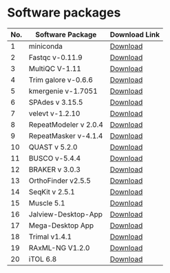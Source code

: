 # Software packages

| No. | Software Package | Download Link |
|-----|------------------|---------------|
| 1   | miniconda | [Download](https://repo.anaconda.com/miniconda/Miniconda3-latest-Linux-x86_64.sh) |
| 2   | Fastqc v-0.11.9 | [Download](https://raw.githubusercontent.com/s-andrews/FastQC/master/INSTALL.txt) |
| 3   | MultiQC V-1.11 | [Download](https://github.com/ewels/MultiQC/archive/refs/tags/v1.14.tar.gz) |
| 4   | Trim galore v-0.6.6 | [Download](https://github.com/FelixKrueger/TrimGalore) |
| 5   | kmergenie v-1.7051 | [Download](http://kmergenie.bx.psu.edu/) |
| 6   | SPAdes v 3.15.5 | [Download](https://github.com/ablab/spades) |
| 7   | velevt v-1.2.10 | [Download](https://github.com/dzerbino/velvet/tree/v1.2.10) |
| 8   | RepeatModeler v 2.0.4 | [Download](https://github.com/Dfam-consortium/RepeatModeler) |
| 9   | RepeatMasker v-4.1.4 | [Download](https://www.repeatmasker.org/RepeatMasker/) |
| 10  | QUAST v 5.2.0 | [Download](https://github.com/ablab/quast) |
| 11  | BUSCO v-5.4.4 | [Download](https://gitlab.com/ezlab/busco) |
| 12  | BRAKER v 3.0.3 | [Download](https://github.com/Gaius-Augustus/BRAKER) |
| 13  | OrthoFinder v2.5.5 | [Download](https://github.com/davidemms/OrthoFinder) |
| 14  | SeqKit v 2.5.1 | [Download](https://github.com/shenwei356/seqkit) |
| 15  | Muscle 5.1 | [Download](https://github.com/rcedgar/muscle) |
| 16  | Jalview-Desktop-App | [Download](https://www.jalview.org/download/) |
| 17  | Mega-Desktop App | [Download](https://www.megasoftware.net/) |
| 18  | Trimal v1.4.1 | [Download](https://github.com/inab/trimal) |
| 19  | RAxML-NG V1.2.0 | [Download](https://github.com/amkozlov/raxml-ng) |
| 20  | iTOL 6.8 | [Download](https://itol.embl.de/) |
